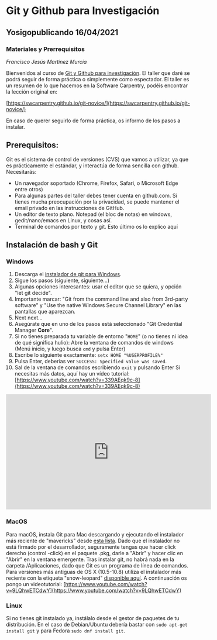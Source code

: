 # Git y Github para Investigación
## Yosigopublicando 16/04/2021
### Materiales y Prerrequisitos
_Francisco Jesús Martínez Murcia_

Bienvenidos al curso de [Git y Github para investigación](https://sites.google.com/go.ugr.es/yosigopublicando/los-cursos#h.w27bxfwz4bo6). El taller que daré se podrá seguir de forma práctica o simplemente como espectador. El taller es un resumen de lo que hacemos en la Software Carpentry, podéis encontrar la lección original en: 

[https://swcarpentry.github.io/git-novice/](https://swcarpentry.github.io/git-novice/)

En caso de querer seguirlo de forma práctica, os informo de los pasos a instalar. 

## Prerequisitos:
Git es el sistema de control de versiones (CVS) que vamos a utilizar, ya que es prácticamente el estándar, y interactúa de forma sencilla con github. Necesitarás: 

- Un navegador soportado (Chrome, Firefox, Safari, o Microsoft Edge entre otros)
- Para algunas partes del taller debes tener cuenta en github.com. Si tienes mucha preocupación por la privacidad, se puede mantener el email privado en las instrucciones de GitHub. 
- Un editor de texto plano. Notepad (el bloc de notas) en windows, gedit/nano/emacs en Linux, y cosas así.
- Terminal de comandos por texto y git. Esto último os lo explico aquí

## Instalación de bash y Git
### Windows
1. Descarga el [instalador de git para Windows](https://gitforwindows.org/). 
2. Sigue los pasos (siguiente, siguiente...) 
3. Algunas opciones interesantes: usar el editor que se quiera, y opción "let git decide".
4. Importante marcar: "Git from the command line and also from 3rd-party software" y "Use the native Windows Secure Channel Library" en las pantallas que aparezcan.
5. Next next... 
6. Asegúrate que en uno de los pasos está seleccionado "Git Credential Manager **Core**".
7. Si no tienes preparada tu variable de entorno "`HOME`" (o no tienes ni idea de qué significa hulio): Abre la ventana de comandos de windows (Menú inicio, y luego busca `cmd` y pulsa Enter)
8. Escribe lo siguiente exactamente: `setx HOME "%USERPROFILE%"`
9. Pulsa Enter, deberías ver `SUCCESS: Specified value was saved`.
10. Sal de la ventana de comandos escribiendo `exit` y pulsando Enter
Si necesitas más datos, aquí hay un vídeo tutorial: 
[https://www.youtube.com/watch?v=339AEqk9c-8](https://www.youtube.com/watch?v=339AEqk9c-8)

<iframe width="560" height="315" src="https://www.youtube.com/embed/339AEqk9c-8" title="YouTube video player" frameborder="0" allow="accelerometer; autoplay; clipboard-write; encrypted-media; gyroscope; picture-in-picture" allowfullscreen></iframe>

### MacOS
Para macOS, instala Git para Mac descargando y ejecutando el instalador más reciente de "mavericks" desde [esta lista](http://sourceforge.net/projects/git-osx-installer/files/). Dado que el instalador no está firmado por el desarrollador, seguramente tengas que hacer click derecho (control -click) en el paquete .pkg, darle a "Abrir" y hacer clic en "Abrir" en la ventana emergente. Tras instalar git, no habrá nada en la carpeta /Aplicaciones, dado que Git es un programa de línea de comandos. Para versiones más antiguas de OS X (10.5-10.8) utiliza el instalador más reciente con la etiqueta "snow-leopard" [disponible aquí](http://sourceforge.net/projects/git-osx-installer/files/). A continuación os pongo un videotutorial: 
[https://www.youtube.com/watch?v=9LQhwETCdwY](https://www.youtube.com/watch?v=9LQhwETCdwY)


### Linux
Si no tienes git instalado ya, instálalo desde el gestor de paquetes de tu distribución. En el caso de Debian/Ubuntu debería bastar con `sudo apt-get install git` y para Fedora `sudo dnf install git`.



